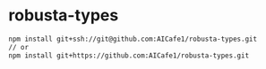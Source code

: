 # robusta-types
```sh
npm install git+ssh://git@github.com:AICafe1/robusta-types.git
// or
npm install git+https://github.com:AICafe1/robusta-types.git
```
